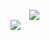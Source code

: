 <p>
  <a href="https://github.com/anuraghazra/github-readme-stats" style="margin: 30px">
    <img align="center" src="https://github-readme-stats.vercel.app/api?username=tea-13&theme=tokyonight&show_icons=true" />
  </a>
  <br>
  <a href="https://github.com/anuraghazra/convoychat">
    <img align="center" src="https://github-readme-stats.vercel.app/api/top-langs/?username=tea-13&hide=Processing&layout=compact" />
  </a>
</p>

<!--
**tea-13/tea-13** is a ✨ _special_ ✨ repository because its `README.md` (this file) appears on your GitHub profile.

Here are some ideas to get you started:

- 🔭 I’m currently working on ...
- 🌱 I’m currently learning ...
- 👯 I’m looking to collaborate on ...
- 🤔 I’m looking for help with ...
- 💬 Ask me about ...
- 📫 How to reach me: ...
- 😄 Pronouns: ...
- ⚡ Fun fact: ...
-->

